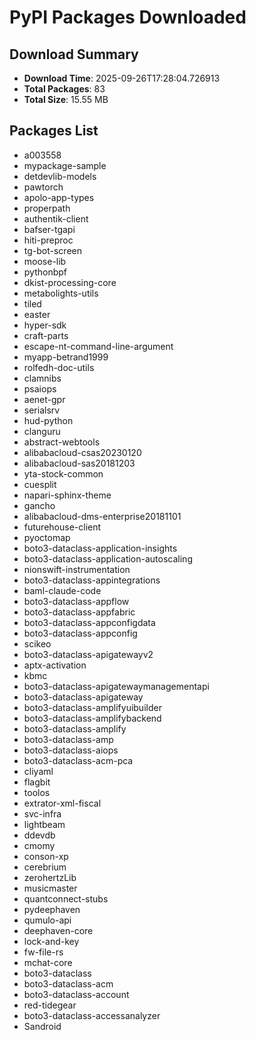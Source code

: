# PyPI Packages Downloaded

## Download Summary
- **Download Time**: 2025-09-26T17:28:04.726913
- **Total Packages**: 83
- **Total Size**: 15.55 MB

## Packages List
- a003558
- mypackage-sample
- detdevlib-models
- pawtorch
- apolo-app-types
- properpath
- authentik-client
- bafser-tgapi
- hiti-preproc
- tg-bot-screen
- moose-lib
- pythonbpf
- dkist-processing-core
- metabolights-utils
- tiled
- easter
- hyper-sdk
- craft-parts
- escape-nt-command-line-argument
- myapp-betrand1999
- rolfedh-doc-utils
- clamnibs
- psaiops
- aenet-gpr
- serialsrv
- hud-python
- clanguru
- abstract-webtools
- alibabacloud-csas20230120
- alibabacloud-sas20181203
- yta-stock-common
- cuesplit
- napari-sphinx-theme
- gancho
- alibabacloud-dms-enterprise20181101
- futurehouse-client
- pyoctomap
- boto3-dataclass-application-insights
- boto3-dataclass-application-autoscaling
- nionswift-instrumentation
- boto3-dataclass-appintegrations
- baml-claude-code
- boto3-dataclass-appflow
- boto3-dataclass-appfabric
- boto3-dataclass-appconfigdata
- boto3-dataclass-appconfig
- scikeo
- boto3-dataclass-apigatewayv2
- aptx-activation
- kbmc
- boto3-dataclass-apigatewaymanagementapi
- boto3-dataclass-apigateway
- boto3-dataclass-amplifyuibuilder
- boto3-dataclass-amplifybackend
- boto3-dataclass-amplify
- boto3-dataclass-amp
- boto3-dataclass-aiops
- boto3-dataclass-acm-pca
- cliyaml
- flagbit
- toolos
- extrator-xml-fiscal
- svc-infra
- lightbeam
- ddevdb
- cmomy
- conson-xp
- cerebrium
- zerohertzLib
- musicmaster
- quantconnect-stubs
- pydeephaven
- qumulo-api
- deephaven-core
- lock-and-key
- fw-file-rs
- mchat-core
- boto3-dataclass
- boto3-dataclass-acm
- boto3-dataclass-account
- red-tidegear
- boto3-dataclass-accessanalyzer
- Sandroid
